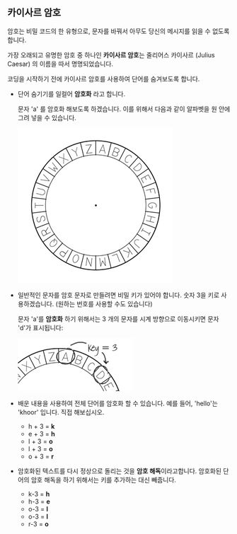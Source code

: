 ## 카이사르 암호

암호는 비밀 코드의 한 유형으로, 문자를 바꿔서 아무도 당신의 메시지를 읽을 수 없도록합니다.

가장 오래되고 유명한 암호 중 하나인 **카이사르 암호**는 줄리어스 카이사르 (Julius Caesar) 의 이름을 따서 명명되었습니다.

코딩을 시작하기 전에 카이사르 암호를 사용하여 단어를 숨겨보도록 합니다.

+ 단어 숨기기를 일컬어 **암호화** 라고 합니다.
    
    문자 'a' 를 암호화 해보도록 하겠습니다. 이를 위해서 다음과 같이 알파벳을 원 안에 그려 넣을 수 있습니다.
    
    ![스크린샷](images/messages-wheel.png)

+ 일반적인 문자를 암호 문자로 만들려면 비밀 키가 있어야 합니다. 숫자 3을 키로 사용하겠습니다. (원하는 번호를 사용할 수도 있습니다)
    
    문자 'a'를 **암호화** 하기 위해서는 3 개의 문자를 시계 방향으로 이동시키면 문자 'd'가 표시됩니다:
    
    ![스크린샷](images/messages-wheel-eg.png)

+ 배운 내용을 사용하여 전체 단어를 암호화 할 수 있습니다. 예를 들어, 'hello'는 'khoor' 입니다. 직접 해보십시오.
    
    + h + 3 = **k**
    + e + 3 = **h**
    + l + 3 = **o**
    + l + 3 = **o**
    + o + 3 = **r**

+ 암호화된 텍스트를 다시 정상으로 돌리는 것을 **암호 해독**이라고합니다. 암호화된 단어의 암호 해독을 하기 위해서는 키를 추가하는 대신 빼줍니다.
    
    + k-3 = **h**
    + h-3 = **e**
    + o-3 = **l**
    + o-3 = **l**
    + r-3 = **o**